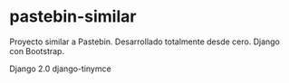 # pastebin-similar
Proyecto similar a Pastebin. Desarrollado totalmente desde cero. Django con Bootstrap.

Django 2.0
django-tinymce
